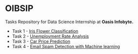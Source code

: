 # OIBSIP

Tasks Repository for Data Science Internship at <strong>Oasis Infobyte.</strong>

<ul>
<li>Task 1 - <a href="https://github.com/shaikh-7abish/OIBSIP/tree/main/task%201">Iris Flower Classification</a></li>
<li>Task 2 - <a href="https://github.com/shaikh-7abish/OIBSIP/tree/main/task%202">Unemployment Rate Analysis</a></li>
<li>Task 3 - <a href="https://github.com/shaikh-7abish/OIBSIP/tree/main/task%203">Car Price Prediction</a></li>
<li>Task 4 - <a href="https://github.com/shaikh-7abish/OIBSIP/tree/main/task%204">Email Spam Detection with Machine learning</a></li>
</ul>
